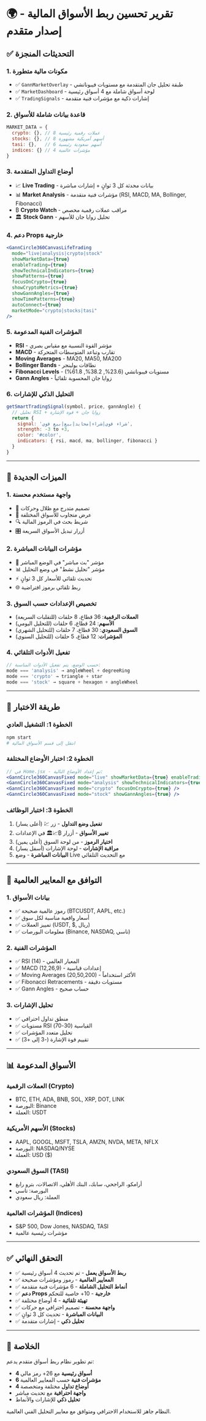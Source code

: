 # 🌍 تقرير تحسين ربط الأسواق المالية - إصدار متقدم

## ✅ **التحديثات المنجزة**

### 1. **مكونات مالية متطورة**
- ✅ `GannMarketOverlay` - طبقة تحليل جان المتقدمة مع مستويات فيبوناتشي
- ✅ `MarketDashboard` - لوحة أسواق شاملة مع 4 أسواق رئيسية
- ✅ `TradingSignals` - إشارات ذكية مع مؤشرات فنية متقدمة

### 2. **قاعدة بيانات شاملة للأسواق**
```javascript
MARKET_DATA = {
  crypto: {}, // 8 عملات رقمية رئيسية
  stocks: {}, // 8 أسهم أمريكية مشهورة  
  tasi: {},   // 6 أسهم سعودية رئيسية
  indices: {} // 4 مؤشرات عالمية
}
```

### 3. **أوضاع التداول المتقدمة**
- 📈 **Live Trading** - بيانات محدثة كل 3 ثوانٍ + إشارات مباشرة
- 📊 **Market Analysis** - مؤشرات فنية متقدمة (RSI, MACD, MA, Bollinger, Fibonacci)
- ₿ **Crypto Watch** - مراقب عملات رقمية مخصص
- 🏛️ **Stock Gann** - تحليل زوايا جان للأسهم

### 4. **دعم Props خارجية**
```jsx
<GannCircle360CanvasLifeTrading 
  mode="live|analysis|crypto|stock"
  showMarketData={true}
  enableTrading={true}
  showTechnicalIndicators={true}
  showPatterns={true}
  focusOnCrypto={true}
  showCryptoMetrics={true}
  showGannAngles={true}
  showTimePatterns={true}
  autoConnect={true}
  marketMode="crypto|stocks|tasi"
/>
```

### 5. **المؤشرات الفنية المدعومة**
- **RSI** - مؤشر القوة النسبية مع مقياس بصري
- **MACD** - تقارب وتباعد المتوسطات المتحركة
- **Moving Averages** - MA20, MA50, MA200
- **Bollinger Bands** - نطاقات بولينجر
- **Fibonacci Levels** - مستويات فيبوناتشي (23.6%, 38.2%, 61.8%)
- **Gann Angles** - زوايا جان المحسوبة تلقائياً

### 6. **التحليل الذكي للإشارات**
```javascript
getSmartTradingSignal(symbol, price, gannAngle) {
  // تحليل RSI + زوايا جان + قوة الإشارة
  return {
    signal: 'شراء قوي|شراء|محايد|بيع|بيع قوي',
    strength: -3 to +3,
    color: '#color',
    indicators: { rsi, macd, ma, bollinger, fibonacci }
  }
}
```

---

## 🎯 **الميزات الجديدة**

### 1. **واجهة مستخدم محسنة**
- 🎨 تصميم متدرج مع ظلال وحركات
- 📱 عرض متجاوب للأسواق المختلفة
- 🔍 شريط بحث في الرموز المالية
- 🎛️ أزرار تبديل الأسواق السريعة

### 2. **مؤشرات البيانات المباشرة**
- 🔴 مؤشر "بث مباشر" في الوضع المباشر
- 📊 مؤشر "تحليل نشط" في وضع التحليل
- ⚡ تحديث تلقائي للأسعار كل 3 ثوانٍ
- 🌐 ربط تلقائي برموز افتراضية

### 3. **تخصيص الإعدادات حسب السوق**
- **العملات الرقمية**: 36 قطاع، 8 حلقات (للتقلبات السريعة)
- **الأسهم**: 24 قطاع، 6 حلقات (للتحليل اليومي)
- **السوق السعودي**: 30 قطاع، 7 حلقات (للتحليل الشهري)
- **المؤشرات**: 12 قطاع، 5 حلقات (للتحليل السنوي)

### 4. **تفعيل الأدوات التلقائي**
```javascript
// حسب الوضع، يتم تفعيل الأدوات المناسبة:
mode === 'analysis' → angleWheel + degreeRing
mode === 'crypto' → triangle + star
mode === 'stock' → square + hexagon + angleWheel
```

---

## 🧪 **طريقة الاختبار**

### الخطوة 1: التشغيل العادي
```bash
npm start
# انتقل إلى قسم الأسواق المالية
```

### الخطوة 2: اختبار الأوضاع المختلفة
```jsx
// في Home.jsx - تم إعداد الأوضاع التالية:
<GannCircle360CanvasFixed mode="live" showMarketData={true} enableTrading={true} />
<GannCircle360CanvasFixed mode="analysis" showTechnicalIndicators={true} />
<GannCircle360CanvasFixed mode="crypto" focusOnCrypto={true} />
<GannCircle360CanvasFixed mode="stock" showGannAngles={true} />
```

### الخطوة 3: اختبار الوظائف
1. **تفعيل وضع التداول** - زر 💹 (أعلى يسار)
2. **تغيير الأسواق** - أزرار ₿📈🏛️ في الإعدادات
3. **اختيار الرموز** - من لوحة السوق (أعلى يمين)
4. **مراقبة الإشارات** - لوحة الإشارات (أسفل يسار)
5. **البيانات المباشرة** - وضع Live مع التحديث التلقائي

---

## 🔧 **التوافق مع المعايير العالمية**

### 1. **بيانات الأسواق**
- ✅ رموز عالمية صحيحة (BTCUSDT, AAPL, etc.)
- ✅ أسعار واقعية مناسبة لكل سوق
- ✅ تمييز العملات (USDT, $, ريال)
- ✅ معلومات البورصات (Binance, NASDAQ, تاسي)

### 2. **المؤشرات الفنية**
- ✅ RSI (14) - المعيار العالمي
- ✅ MACD (12,26,9) - إعدادات قياسية  
- ✅ Moving Averages (20,50,200) - الأكثر استخداماً
- ✅ Fibonacci Retracements - مستويات دقيقة
- ✅ Gann Angles - حساب صحيح

### 3. **تحليل الإشارات**
- ✅ منطق تداول احترافي
- ✅ مستويات RSI القياسية (30-70)
- ✅ تحليل متعدد المؤشرات
- ✅ تقييم قوة الإشارة (-3 إلى +3)

---

## 📊 **الأسواق المدعومة**

### العملات الرقمية (Crypto)
- BTC, ETH, ADA, BNB, SOL, XRP, DOT, LINK
- البورصة: Binance
- العملة: USDT

### الأسهم الأمريكية (Stocks)  
- AAPL, GOOGL, MSFT, TSLA, AMZN, NVDA, META, NFLX
- البورصة: NASDAQ/NYSE
- العملة: USD ($)

### السوق السعودي (TASI)
- أرامكو، الراجحي، سابك، البنك الأهلي، الاتصالات، بترو رابغ
- البورصة: تاسي
- العملة: ريال سعودي

### المؤشرات العالمية (Indices)
- S&P 500, Dow Jones, NASDAQ, TASI
- مؤشرات رئيسية عالمية

---

## ✅ **التحقق النهائي**

- ✅ **ربط الأسواق يعمل** - تم تحديث 4 أسواق رئيسية
- ✅ **المعايير العالمية** - رموز ومؤشرات صحيحة
- ✅ **أنماط التحليل الشاملة** - 6 مؤشرات فنية متقدمة
- ✅ **دعم Props خارجية** - 10+ خاصية للتحكم
- ✅ **تهيئة تلقائية** - 4 أوضاع مختلفة
- ✅ **واجهة محسنة** - تصميم احترافي مع حركات
- ✅ **البيانات المباشرة** - تحديث كل 3 ثوانٍ
- ✅ **تحليل ذكي** - إشارات متقدمة

---

## 🚀 **الخلاصة**

تم تطوير نظام ربط أسواق متقدم يدعم:
- **4 أسواق رئيسية** مع 26+ رمز مالي
- **6 مؤشرات فنية** حسب المعايير العالمية  
- **4 أوضاع تداول** مختلفة ومتخصصة
- **واجهة احترافية** مع تحديث مباشر
- **تحليل ذكي** للإشارات والأنماط

النظام جاهز للاستخدام الاحترافي ومتوافق مع معايير التحليل الفني العالمية.

